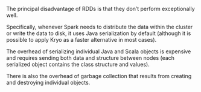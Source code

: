 The principal disadvantage of RDDs is that they don’t perform exceptionally well.

Specifically, whenever Spark needs to distribute the data within the cluster or 
write the data to disk, it uses Java serialization by default (although it is 
possible to apply Kryo as a faster alternative in most cases). 

The overhead of serializing individual Java and Scala objects is expensive and 
requires sending both data and structure between nodes (each serialized object 
contains the class structure and values).

There is also the overhead of garbage collection that results from creating and 
destroying individual objects.

